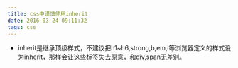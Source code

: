 ```yaml
---
title: css中谨慎使用inherit
date: 2016-03-24 09:11:32
tags: css
---
```

<!--frame frameborder="no" border="0" marginwidth="0" marginheight="0" width=330 height=86 src="http://music.163.com/outchain/player?type=2&id=28947001&auto=1&height=66"></iframe-->
* inherit是继承顶级样式，不建议把h1~h6,strong,b,em,i等浏览器定义的样式设为inherit，那样会让这些标签失去原意，和div,span无差别。